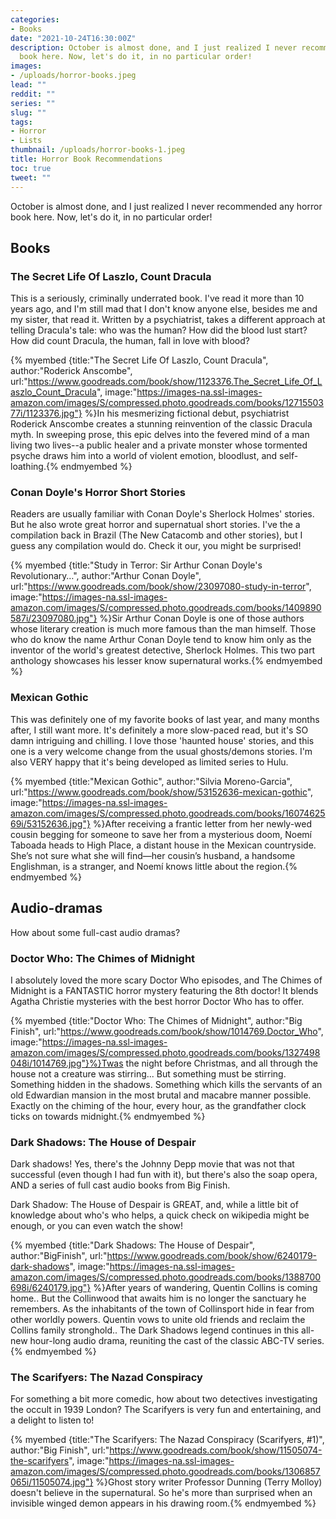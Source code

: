 ```yaml
---
categories:
- Books
date: "2021-10-24T16:30:00Z"
description: October is almost done, and I just realized I never recommended any horror
  book here. Now, let's do it, in no particular order!
images:
- /uploads/horror-books.jpeg
lead: ""
reddit: ""
series: ""
slug: ""
tags:
- Horror
- Lists
thumbnail: /uploads/horror-books-1.jpeg
title: Horror Book Recommendations
toc: true
tweet: ""
---
```

October is almost done, and I just realized I never recommended any horror book here. Now, let's do it, in no particular order!

<!--more-->

## Books

### The Secret Life Of Laszlo, Count Dracula

This is a seriously, criminally underrated book. I've read it more than 10 years ago, and I'm still mad that I don't know anyone else, besides me and my sister, that read it. Written by a psychiatrist, takes a different approach at telling Dracula's tale: who was the human? How did the blood lust start? How did count Dracula, the human, fall in love with blood?

{% myembed {title:"The Secret Life Of Laszlo, Count Dracula", author:"Roderick Anscombe", url:"https://www.goodreads.com/book/show/1123376.The_Secret_Life_Of_Laszlo_Count_Dracula", image:"https://images-na.ssl-images-amazon.com/images/S/compressed.photo.goodreads.com/books/1271550377i/1123376.jpg"} %}In his mesmerizing fictional debut, psychiatrist Roderick Anscombe creates a stunning reinvention of the classic Dracula myth. In sweeping prose, this epic delves into the fevered mind of a man living two lives--a public healer and a private monster whose tormented psyche draws him into a world of violent emotion, bloodlust, and self-loathing.{% endmyembed %}

### Conan Doyle's Horror Short Stories

Readers are usually familiar with Conan Doyle's Sherlock Holmes' stories. But he also wrote great horror and supernatual short stories. I've the a compilation back in Brazil (The New Catacomb and other stories), but I guess any compilation would do. Check it our, you might be surprised!

{% myembed {title:"Study in Terror: Sir Arthur Conan Doyle's Revolutionary…", author:"Arthur Conan Doyle", url:"https://www.goodreads.com/book/show/23097080-study-in-terror", image:"https://images-na.ssl-images-amazon.com/images/S/compressed.photo.goodreads.com/books/1409890587i/23097080.jpg"} %}Sir Arthur Conan Doyle is one of those authors whose literary creation is much more famous than the man himself. Those who do know the name Arthur Conan Doyle tend to know him only as the inventor of the world's greatest detective, Sherlock Holmes. This two part anthology showcases his lesser know supernatural works.{% endmyembed %}

### Mexican Gothic

This was definitely one of my favorite books of last year, and many months after, I still want more. It's definitely a more slow-paced read, but it's SO damn intriguing and chilling. I love those 'haunted house' stories, and this one is a very welcome change from the usual ghosts/demons stories. I'm also VERY happy that it's being developed as limited series to Hulu.

{% myembed {title:"Mexican Gothic", author:"Silvia Moreno-Garcia", url:"https://www.goodreads.com/book/show/53152636-mexican-gothic", image:"https://images-na.ssl-images-amazon.com/images/S/compressed.photo.goodreads.com/books/1607462569i/53152636.jpg"} %}After receiving a frantic letter from her newly-wed cousin begging for someone to save her from a mysterious doom, Noemí Taboada heads to High Place, a distant house in the Mexican countryside. She’s not sure what she will find—her cousin’s husband, a handsome Englishman, is a stranger, and Noemí knows little about the region.{% endmyembed %}

## Audio-dramas

How about some full-cast audio dramas?

### Doctor Who: The Chimes of Midnight

I absolutely loved the more scary Doctor Who episodes, and The Chimes of Midnight is a FANTASTIC horror mystery featuring the 8th doctor! It blends Agatha Christie mysteries with the best horror Doctor Who has to offer.

{% myembed {title:"Doctor Who: The Chimes of Midnight", author:"Big Finish", url:"https://www.goodreads.com/book/show/1014769.Doctor_Who", image:"https://images-na.ssl-images-amazon.com/images/S/compressed.photo.goodreads.com/books/1327498048i/1014769.jpg"}%}Twas the night before Christmas, and all through the house not a creature was stirring... But something must be stirring. Something hidden in the shadows. Something which kills the servants of an old Edwardian mansion in the most brutal and macabre manner possible. Exactly on the chiming of the hour, every hour, as the grandfather clock ticks on towards midnight.{% endmyembed %}

### Dark Shadows: The House of Despair

Dark shadows! Yes, there's the Johnny Depp movie that was not that successful (even though I had fun with it), but there's also the soap opera, AND a series of full cast audio books from Big Finish.

Dark Shadow: The House of Despair is GREAT, and, while a little bit of knowledge about who's who helps, a quick check on wikipedia might be enough, or you can even watch the show!

{% myembed {title:"Dark Shadows: The House of Despair", author:"BigFinish", url:"https://www.goodreads.com/book/show/6240179-dark-shadows", image:"https://images-na.ssl-images-amazon.com/images/S/compressed.photo.goodreads.com/books/1388700698i/6240179.jpg"} %}After years of wandering, Quentin Collins is coming home.. But the Collinwood that awaits him is no longer the sanctuary he remembers. As the inhabitants of the town of Collinsport hide in fear from other worldly powers. Quentin vows to unite old friends and reclaim the Collins family stronghold.. The Dark Shadows legend continues in this all-new hour-long audio drama, reuniting the cast of the classic ABC-TV series.{% endmyembed %}

### The Scarifyers: The Nazad Conspiracy

For something a bit more comedic, how about two detectives investigating the occult in 1939 London? The Scarifyers is very fun and entertaining, and a delight to listen to!

{% myembed {title:"The Scarifyers: The Nazad Conspiracy (Scarifyers, #1)", author:"Big Finish", url:"https://www.goodreads.com/book/show/11505074-the-scarifyers", image:"https://images-na.ssl-images-amazon.com/images/S/compressed.photo.goodreads.com/books/1306857065i/11505074.jpg"} %}Ghost story writer Professor Dunning (Terry Molloy) doesn't believe in the supernatural. So he's more than surprised when an invisible winged demon appears in his drawing room.{% endmyembed %}
